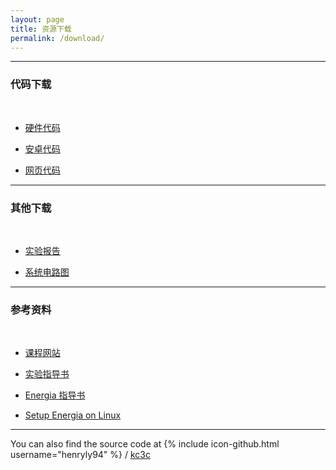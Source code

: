 ```yaml
---
layout: page
title: 资源下载
permalink: /download/
---
```

---

### 代码下载

<br/>

- [硬件代码](http://ohecbiy0g.bkt.clouddn.com/kc3c/hardware.zip)

- [安卓代码](http://ohecbiy0g.bkt.clouddn.com/kc3c/android.zip)

- [网页代码](#)

---

### 其他下载

<br/>

- [实验报告](#)

- [系统电路图](/hardware/#单片机接线示意图)

---

### 参考资料

<br/>

- [课程网站](http://eelab.sjtu.edu.cn/Course/course/view.php?id=62)

- [实验指导书](/assets/refbook.pdf)

- [Energia 指导书](/assets/refbook_energia.pdf)

- [Setup Energia on Linux](http://energia.nu/guide/guide_linux/)

---

You can also find the source code at
{% include icon-github.html username="henryly94" %} /
[kc3c](https://github.com/henryly94/kc3c)
